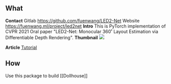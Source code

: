 ## What
**Contact**
	Gitlab https://github.com/fuenwang/LED2-Net
	Website https://fuenwang.ml/project/led2net
**Intro**
	This is PyTorch implementation of CVPR 2021 Oral paper "LED2-Net: Monocular 360˚ Layout Estimation via Differentiable Depth Rendering".
**Thumbnail**
![](https://i.imgur.com/zdEph2B.png)

**Article**
	[Tutorial](https://pythonawesome.com/monocular-360-layout-estimation-via-differentiable-depth-rendering/) 



## How
Use this package to build [[Dollhouse]]



